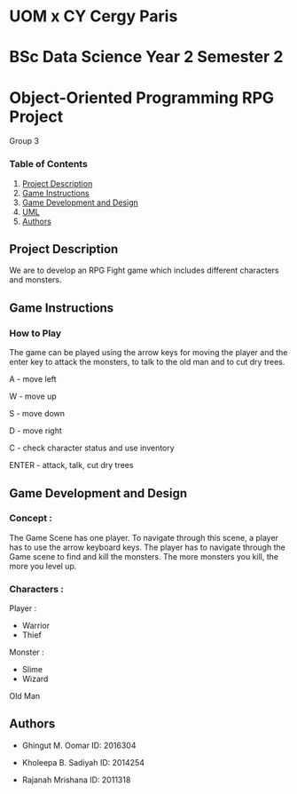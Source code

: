 


# UOM x CY Cergy Paris

# BSc Data Science Year 2 Semester 2

# Object-Oriented Programming RPG Project

Group 3

### Table of Contents

1. [Project Description](#projectdescription)
2. [Game Instructions](#gameinstructions)
3. [Game Development and Design](#gamedevelopmentanddesign)
3. [UML](#uml)
4. [Authors](#authors)
 
## Project Description

We are to develop an RPG Fight game which includes different characters and monsters. 


## Game Instructions
### How to Play
The game can be played using the arrow keys for moving the player and the enter key to attack the monsters, to talk to the old man and to cut dry trees.

A - move left

W - move up

S - move down

D - move right

C - check character status and use inventory

ENTER - attack, talk, cut dry trees

## Game Development and Design

### Concept : 
The Game Scene has one player. To navigate through this scene, a player has to use the arrow keyboard keys. The player has to navigate through the Game scene to find and kill the monsters.
The more monsters you kill, the more you level up.
### Characters :

Player :

* Warrior
* Thief

Monster :

* Slime
* Wizard

Old Man




## Authors

* Ghingut M. Oomar ID: 2016304

* Kholeepa B. Sadiyah ID: 2014254

* Rajanah Mrishana ID: 2011318


